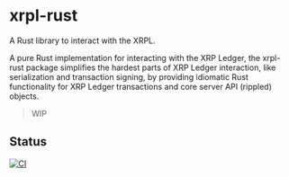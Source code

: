 # xrpl-rust
A Rust library to interact with the XRPL.

A pure Rust implementation for interacting with the XRP Ledger, the xrpl-rust package simplifies the hardest parts of XRP Ledger interaction, like serialization and transaction signing, by providing idiomatic Rust functionality for XRP Ledger transactions and core server API (rippled) objects.

> WIP

## Status
[![CI](https://github.com/sephynox/xrpl-rust/actions/workflows/unit_test.yml/badge.svg)](https://github.com/sephynox/xrpl-rust/actions/workflows/unit_test.yml)
